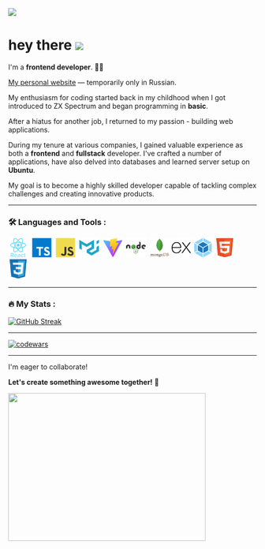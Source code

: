 <div id="header" align="start">
  <img src="https://media.giphy.com/media/M9gbBd9nbDrOTu1Mqx/giphy.gif" width="100"/>
</div>

<h1>
  hey there
  <img src="https://media.giphy.com/media/hvRJCLFzcasrR4ia7z/giphy.gif" width="30px"/>
</h1>

I'm a **frontend developer**. 👨‍💻

<a href="https://sergeygrigorash.com" target="_blank">My personal website</a> — temporarily only in Russian.

My enthusiasm for coding started back in my childhood when I got introduced to ZX Spectrum and began programming in **basic**.

After a hiatus for another job, I returned to my passion - building web applications.

During my tenure at various companies, I gained valuable experience as both a **frontend** and **fullstack** developer. I've crafted a number of applications, have also delved into databases and learned server setup on **Ubuntu**.

My goal is to become a highly skilled developer capable of tackling complex challenges and creating innovative products.

---

### :hammer_and_wrench: Languages and Tools :

<div>
  <img src="https://github.com/devicons/devicon/blob/master/icons/react/react-original-wordmark.svg" title="React" alt="React" width="40" height="40"/>&nbsp;
  <img src="https://github.com/devicons/devicon/blob/master/icons/typescript/typescript-original.svg" title="TypeScrypt" alt="TypeScrypt" width="40" height="40"/>&nbsp;
  <img src="https://github.com/devicons/devicon/blob/master/icons/javascript/javascript-original.svg" title="JavaScript" alt="JavaScript" width="40" height="40"/>&nbsp;
  <img src="https://github.com/devicons/devicon/blob/master/icons/materialui/materialui-plain.svg" title="MUI" alt="MUI" width="40" height="40"/>&nbsp;
  <img src="https://github.com/devicons/devicon/blob/master/icons/vitejs/vitejs-original.svg" title="Vite" alt="Vite" width="40" height="40"/>&nbsp;
  <img src="https://github.com/devicons/devicon/blob/master/icons/nodejs/nodejs-original-wordmark.svg" title="NodeJS" alt="NodeJS" width="40" height="40"/>&nbsp;
  <img src="https://github.com/devicons/devicon/blob/master/icons/mongodb/mongodb-original-wordmark.svg" title="MongoDB" **alt="MongoDB" width="40" height="40"/>
  <img src="https://github.com/devicons/devicon/blob/master/icons/express/express-original.svg" title="Express" **alt="Express" width="40" height="40"/>
  <img src="https://github.com/devicons/devicon/blob/master/icons/webpack/webpack-original.svg" title="Webpack" **alt="Webpack" width="40" height="40"/>
  <img src="https://github.com/devicons/devicon/blob/master/icons/html5/html5-original.svg" title="HTML" alt="HTML" width="40" height="40"/>&nbsp;
  <img src="https://github.com/devicons/devicon/blob/master/icons/css3/css3-original.svg" title="CSS" alt="CSS" width="40" height="40"/>&nbsp;
</div>

---

### :fire: My Stats :

[![GitHub Streak](http://github-readme-streak-stats.herokuapp.com?user=Otec-S&theme=dark&background=000000)](https://git.io/streak-stats)

---

[![codewars](https://www.codewars.com/users/Otec-S/badges/large)](https://www.codewars.com/users/Otec-S)

---

I'm eager to collaborate!

**Let's create something awesome together!** 🚀

<div id="footer" align="start">
  <img src="https://media.giphy.com/media/gh0RRgkTXedvF0pDc0/giphy.gif" width="400" height="300"/>
</div>

